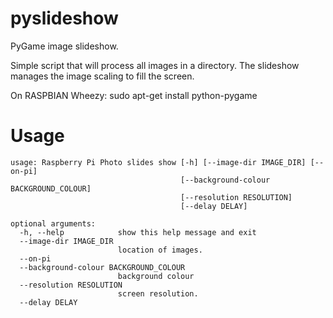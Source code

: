 pyslideshow
===========

PyGame image slideshow. 

Simple script that will process all images in a directory. 
The slideshow manages the image scaling to fill the screen. 

On RASPBIAN Wheezy: sudo apt-get install python-pygame

Usage
======
    usage: Raspberry Pi Photo slides show [-h] [--image-dir IMAGE_DIR] [--on-pi]
                                          [--background-colour BACKGROUND_COLOUR]
                                          [--resolution RESOLUTION]
                                          [--delay DELAY]
    
    optional arguments:
      -h, --help            show this help message and exit
      --image-dir IMAGE_DIR
                            location of images.
      --on-pi
      --background-colour BACKGROUND_COLOUR
                            background colour
      --resolution RESOLUTION
                            screen resolution.
      --delay DELAY
